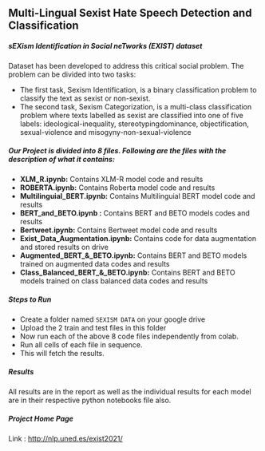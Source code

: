 ## Multi-Lingual Sexist Hate Speech Detection and Classification

##### sEXism Identification in Social neTworks (EXIST) dataset
Dataset has been developed to address this critical social problem.
The problem can be divided into two tasks:
- The first task, Sexism Identification, is a binary classification problem to classify the text as sexist or non-sexist.
- The second task, Sexism Categorization, is a multi-class classification problem where texts labelled as sexist are classified into one of five labels: ideological-inequality, stereotypingdominance, objectification, sexual-violence and misogyny-non-sexual-violence

##### Our Project is divided into 8 files. Following are the files with the description of what it contains:
- **XLM_R.ipynb:** Contains XLM-R model code and results
- **ROBERTA.ipynb:** Contains Roberta model code and results
- **Multilinguial_BERT.ipynb:** Contains Multilinguial BERT model code and results
- **BERT_and_BETO.ipynb :** Contains BERT and BETO models codes and results
- **Bertweet.ipynb:** Contains Bertweet model code and results
- **Exist_Data_Augmentation.ipynb:** Contains code for data augmentation and stored results on drive
- **Augmented_BERT_&_BETO.ipynb:** Contains BERT and BETO models trained on augmented data codes and results
- **Class_Balanced_BERT_&_BETO.ipynb:** Contains BERT and BETO models trained on class balanced data codes and results

##### Steps to Run
- Create a folder named `SEXISM DATA` on your google drive
- Upload the 2 train and test files in this folder
- Now run each of the above 8 code files independently from colab.
- Run all cells of each file in sequence.
- This will fetch the results.

##### Results
All results are in the report as well as the individual results for each model are in their respective python notebooks file also.

##### Project Home Page
Link : http://nlp.uned.es/exist2021/
             
